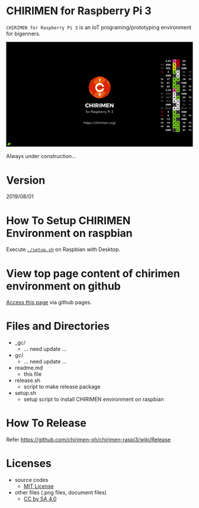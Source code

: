 # CHIRIMEN for Raspberry Pi 3

`CHIRIMEN for Raspberry Pi 3` is an IoT programing/prototyping environment for bigenners.

![wallpaper](_gc/wallpaper/wallpaper-720P.png)

Always under construction...

# Version

2019/08/01

# How To Setup CHIRIMEN Environment on raspbian

Execute [`./setup.sh`](setup.sh) on Raspbian with Desktop.

# View top page content of chirimen environment on github

[Access this page](http://chirimen.org/chirimen-raspi3/gc/top/) via github pages.

# Files and Directories

- \_gc/
  - ... need update ...
- gc/
  - ... need update ...
- readme.md
  - this file
- release.sh
  - script to make release package
- setup.sh
  - setup script to install CHIRIMEN environment on raspbian

# How To Release

Refer https://github.com/chirimen-oh/chirimen-raspi3/wiki/Release

# Licenses

- source codes
  - [MIT License](https://opensource.org/licenses/mit-license.php)
- other files (.png files, document files)
  - [CC by SA 4.0](https://creativecommons.org/licenses/by-sa/4.0/)
